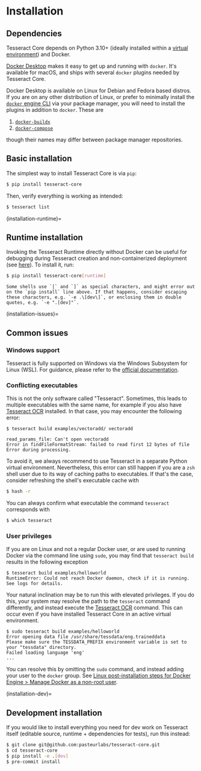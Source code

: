# Installation

## Dependencies

Tesseract Core depends on Python 3.10+ (ideally installed within a [virtual environment](https://packaging.python.org/en/latest/guides/installing-using-pip-and-virtual-environments/)) and Docker.

[Docker Desktop](https://www.docker.com/products/docker-desktop/) makes it easy to get up and running with `docker`.
It's available for macOS, and ships with several `docker` plugins needed by Tesseract Core.

Docker Desktop is available on Linux for Debian and Fedora based distros.
If you are on any other distribution of Linux, or prefer to minimally install the [`docker` engine CLI](https://docs.docker.com/engine/install/) via your package manager, you will need to install the plugins in addition to `docker`.
These are

1. [`docker-buildx`](https://github.com/docker/buildx)
2. [`docker-compose`](https://github.com/docker/compose)

though their names may differ between package manager repositories.

## Basic installation

The simplest way to install Tesseract Core is via `pip`:

```bash
$ pip install tesseract-core
```

Then, verify everything is working as intended:

```bash
$ tesseract list
```

(installation-runtime)=
## Runtime installation

Invoking the Tesseract Runtime directly without Docker can be useful for debugging during Tesseract creation and non-containerized deployment (see [here](#tr-without-docker)). To install it, run:

```bash
$ pip install tesseract-core[runtime]
```

```{warning}
Some shells use `[` and `]` as special characters, and might error out on the `pip install` line above. If that happens, consider escaping these characters, e.g. `-e .\[dev\]`, or enclosing them in double quotes, e.g. `-e ".[dev]"`.
```

(installation-issues)=
## Common issues

### Windows support

Tesseract is fully supported on Windows via the Windows Subsystem for Linux (WSL). For guidance, please refer to the [official documentation](https://docs.microsoft.com/en-us/windows/wsl/).

### Conflicting executables

This is not the only software called "Tesseract". Sometimes, this leads to multiple executables with the same name, for example if you also have [Tesseract OCR](https://github.com/tesseract-ocr/tesseract) installed. In that case, you may encounter the following error:

```
$ tesseract build examples/vectoradd/ vectoradd

read_params_file: Can't open vectoradd
Error in findFileFormatStream: failed to read first 12 bytes of file
Error during processing.
```

To avoid it, we always recommend to use Tesseract in a separate Python virtual environment. Nevertheless, this error can still happen if you are a `zsh` shell user due to its way of caching paths to executables. If that's the case, consider refreshing the shell's executable cache with

```bash
$ hash -r
```

You can always confirm what executable the command `tesseract` corresponds with

```bash
$ which tesseract
```

### User privileges

If you are on Linux and not a regular Docker user, or are used to running Docker via the command line using `sudo`, you may find that `tesseract build` results in the following exception

```
$ tesseract build examples/helloworld
RuntimeError: Could not reach Docker daemon, check if it is running. See logs for details.
```

Your natural inclination may be to run this with elevated privileges.
If you do this, your system may resolve the path to the `tesseract` command differently, and instead execute the [Tesseract OCR](https://github.com/tesseract-ocr/tesseract) command.
This can occur even if you have installed Tesseract Core in an active virtual environment.

```
$ sudo tesseract build examples/helloworld
Error opening data file /usr/share/tessdata/eng.traineddata
Please make sure the TESSDATA_PREFIX environment variable is set to your "tessdata" directory.
Failed loading language 'eng'
...
```

You can resolve this by omitting the `sudo` command, and instead adding your user to the `docker` group.
See [Linux post-installation steps for Docker Engine > Manage Docker as a non-root user](https://docs.docker.com/engine/install/linux-postinstall/#manage-docker-as-a-non-root-user).

(installation-dev)=
## Development installation

If you would like to install everything you need for dev work on Tesseract itself (editable source, runtime + dependencies for tests), run this instead:

```bash
$ git clone git@github.com:pasteurlabs/tesseract-core.git
$ cd tesseract-core
$ pip install -e .[dev]
$ pre-commit install
```
